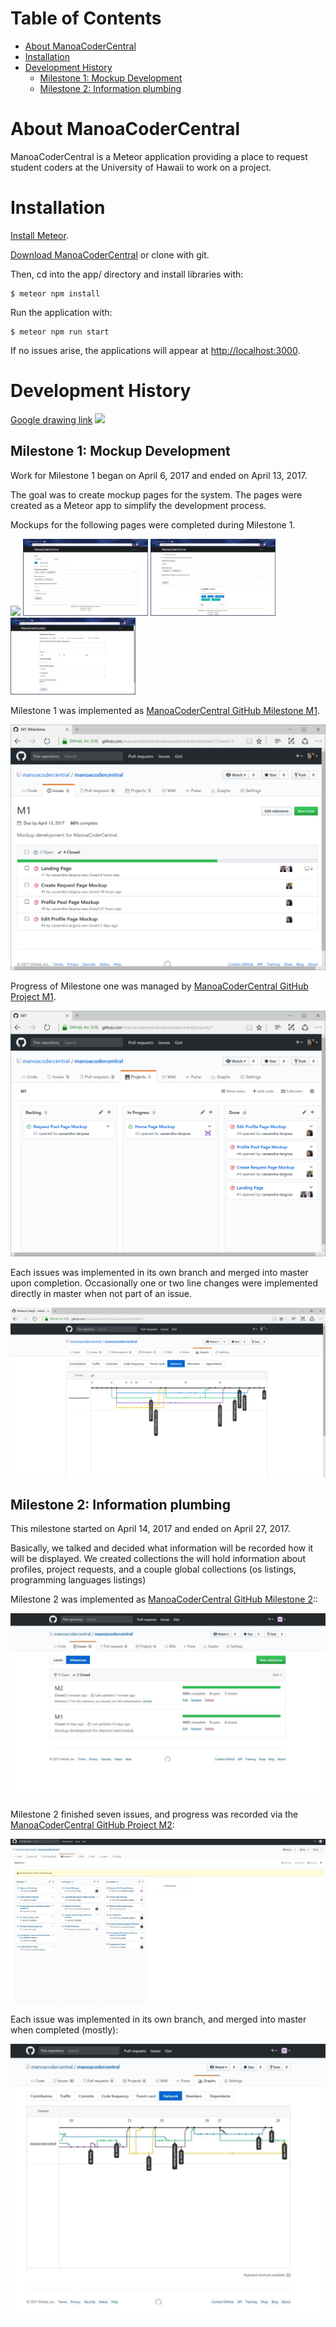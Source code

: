 # Table of Contents

- [About ManoaCoderCentral](#about-manoacodercentral)
- [Installation](#installation)
- [Development History](#development-history)
  - [Milestone 1: Mockup Development](#milestone-1-mockup-development)
  - [Milestone 2: Information plumbing](#milestone-2-information-plumbing)

# About ManoaCoderCentral
ManoaCoderCentral is a Meteor application providing a place to request student coders at the University of Hawaii to work on a project.

# Installation
[Install Meteor](https://www.meteor.com/install).

[Download ManoaCoderCentral](https://github.com/manoacodercentral/manoacodercentral/archive/master.zip) or clone with git.

Then, cd into the app/ directory and install libraries with:

```
$ meteor npm install
```

Run the application with:

```
$ meteor npm run start
```

If no issues arise, the applications will appear at [http://localhost:3000](http://localhost:3000).

# Development History
<a href="https://docs.google.com/a/hawaii.edu/drawings/d/18d-YgDrc5_pzB9v8Hsrmqk73pjkqIwE5b2TjRzAYoKc/edit?usp=sharing">Google drawing link</a>
<img src="https://docs.google.com/drawings/d/18d-YgDrc5_pzB9v8Hsrmqk73pjkqIwE5b2TjRzAYoKc/pub?w=1440&amp;h=1080">

## Milestone 1: Mockup Development

Work for Milestone 1 began on April 6, 2017 and ended on April 13, 2017.

The goal was to create mockup pages for the system. The pages were created as a Meteor app to simplify the development process.

Mockups for the following pages were completed during Milestone 1.

<img width="200px" src="images/landing.png">
<img width="200px" src="images/edit-profile.png">
<img width="200px" src="images/profile-pool.png">
<img width="200px" src="images/add-request.png">

Milestone 1 was implemented as [ManoaCoderCentral GitHub Milestone M1](https://github.com/manoacodercentral/manoacodercentral/milestone/1?closed=1).

![](images/m1-milestone.png)

Progress of Milestone one was managed by [ManoaCoderCentral GitHub Project M1](https://github.com/manoacodercentral/monoacodercentral/projects/1).

![](images/m1-project.png)

Each issues was implemented in its own branch and merged into master upon completion. Occasionally one or two line changes were implemented directly in master when not part of an issue.

![](images/m1-network-graph.png)

## Milestone 2: Information plumbing

This milestone started on April 14, 2017 and ended on April 27, 2017.

Basically, we talked and decided what information will be recorded how it will be displayed. We created collections the will hold information about profiles, project requests, and a couple global collections (os listings, programming languages listings)

Milestone 2 was implemented as [ManoaCoderCentral GitHub Milestone 2](https://github.com/manoacodercentral/manoacodercentral/projects/2)::

![](images/m2-milestone.png)


Milestone 2 finished seven issues, and progress was recorded via the [ManoaCoderCentral GitHub Project M2](https://github.com/manoacodercentral/manoacodercentral/projects/2):

![](images/m2-project.png)

Each issue was implemented in its own branch, and merged into master when completed (mostly):

![](images/m2-branch-graph.png)
